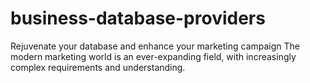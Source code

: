 # business-database-providers
Rejuvenate your database and enhance your marketing campaign The modern marketing world is an ever-expanding field, with increasingly complex requirements and understanding.
